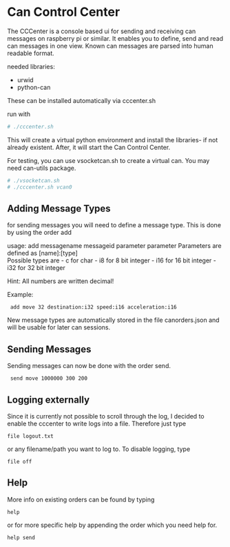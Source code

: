 Can Control Center
======================
The CCCenter is a console based ui for sending and receiving can messages on raspberry pi or similar.
It enables you to define, send and read can messages in one view.
Known can messages are parsed into human readable format.

needed libraries:
- urwid
- python-can

These can be installed automatically via cccenter.sh

run with 

```bash
# ./cccenter.sh 
```

This will create a virtual python environment and install the libraries- if not already existent.
After, it will start the Can Control Center.

For testing, you can use vsocketcan.sh to create a virtual can. You may need can-utils package.

```bash
# ./vsocketcan.sh
# ./cccenter.sh vcan0
```


Adding Message Types
--------------------
for sending messages you will need to define a message type. This is done by using the order add

usage: add messagename messageid parameter parameter
 Parameters are defined as \[name\]:\[type\]  
 Possible types are
    - c for char
    - i8 for 8 bit integer
    - i16 for 16 bit integer
    - i32 for 32 bit integer

Hint: All numbers are written decimal!

Example:

```
 add move 32 destination:i32 speed:i16 acceleration:i16
```

New message types are automatically stored in the file canorders.json and will be usable for later can sessions.


Sending Messages
----------------
Sending messages can now be done with the order send.

```
 send move 1000000 300 200
```


Logging externally
------------------
Since it is currently not possible to scroll through the log, I decided to enable the cccenter to write logs into a file.
Therefore just type

```
file logout.txt
```

or any filename/path you want to log to. To disable logging, type

```
file off
```

Help
----
More info on existing orders can be found by typing

```
help
```

or for more specific help by appending the order which you need help for.

```
help send
```



